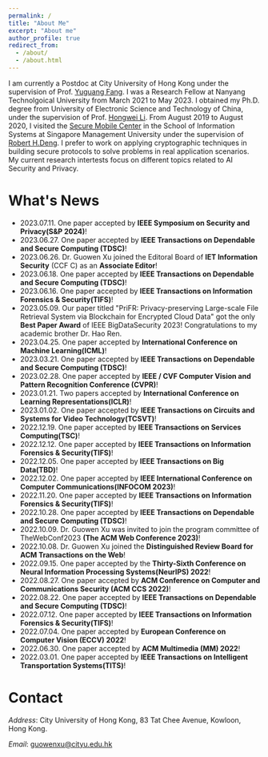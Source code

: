 ```yaml
---
permalink: /
title: "About Me"
excerpt: "About me"
author_profile: true
redirect_from: 
  - /about/
  - /about.html
---
```


 I am currently a Postdoc at City University of Hong Kong under the supervision of Prof. [Yuguang Fang](https://www.cs.cityu.edu.hk/~yugufang/). I was a  Research  Fellow at Nanyang Technolgoical University from March 2021 to May 2023. I obtained my Ph.D. degree from University of Electronic Science and Technology of China, under the supervision of Prof. [Hongwei Li](https://scholar.google.com.hk/citations?hl=zh-CN&user=-o6u2gwAAAAJ&view_op=list_works&sortby=pubdate).  From August 2019 to August 2020,  I visited the [Secure Mobile Center](https://smc.smu.edu.sg/) in the School of Information Systems at Singapore Management University under the supervision of [Robert H.Deng](http://www.mysmu.edu/faculty/robertdeng/).  I prefer to work on applying cryptographic techniques in building secure protocols to solve problems in real application scenarios. My current research intertests focus on different topics related to AI Security and Privacy.


What's News
======
- 2023.07.11. One paper  accepted by **IEEE Symposium on
Security and Privacy(S&P 2024)**!
- 2023.06.27. One paper  accepted by **IEEE Transactions on Dependable and Secure Computing (TDSC)**!
- 2023.06.26. Dr. Guowen Xu joined the Editoral Board of **IET Information Security** (CCF C) as an **Associate Editor**! 
- 2023.06.18. One paper  accepted by **IEEE Transactions on Dependable and Secure Computing (TDSC)**!
- 2023.06.16. One paper accepted by **IEEE Transactions on Information Forensics & Security(TIFS)**!
- 2023.05.09. Our paper titled "PriFR: Privacy-preserving Large-scale File Retrieval System via Blockchain for Encrypted Cloud Data" got the only **Best Paper Award** of IEEE BigDataSecurity 2023! Congratulations to my academic brother Dr. Hao Ren.
- 2023.04.25. One paper  accepted by **International Conference on Machine Learning(ICML)**!
- 2023.03.21. One paper  accepted by **IEEE Transactions on Dependable and Secure Computing (TDSC)**!
- 2023.02.28. One paper accepted by **IEEE / CVF Computer Vision and Pattern Recognition Conference (CVPR)**!
- 2023.01.21. Two papers accepted by **International Conference on Learning Representations(ICLR)**!
- 2023.01.02. One paper accepted by **IEEE Transactions on Circuits and Systems for Video Technology(TCSVT)**!
- 2022.12.19. One paper accepted by **IEEE Transactions on Services Computing(TSC)**!
- 2022.12.12. One paper accepted by **IEEE Transactions on Information Forensics & Security(TIFS)**!
- 2022.12.05. One paper accepted by **IEEE Transactions on Big Data(TBD)**!
- 2022.12.02. One paper accepted by **IEEE International Conference on Computer Communications(INFOCOM 2023)**!
- 2022.11.20. One paper accepted by **IEEE Transactions on Information Forensics & Security(TIFS)**!
- 2022.10.28. One paper  accepted by **IEEE Transactions on Dependable and Secure Computing (TDSC)**!
- 2022.10.09. Dr. Guowen Xu was invited to join the program committee of TheWebConf2023 **(The ACM
Web Conference 2023)**!
- 2022.10.08. Dr. Guowen Xu joined the **Distinguished Review Board for ACM Transactions on the Web**!
- 2022.09.15. One paper  accepted by the **Thirty-Sixth Conference on Neural Information Processing Systems(NeurIPS) 2022**! 
- 2022.08.27. One paper  accepted by **ACM Conference on Computer and Communications Security (ACM CCS
2022)**!
- 2022.08.22. One paper  accepted by **IEEE Transactions on Dependable and Secure Computing (TDSC)**!
- 2022.07.12. One paper accepted by **IEEE Transactions on Information Forensics & Security(TIFS)**!
- 2022.07.04. One paper accepted by **European Conference on Computer Vision (ECCV) 2022**!
- 2022.06.30. One paper accepted by **ACM Multimedia (MM) 2022**! 
- 2022.03.01. One paper accepted by **IEEE Transactions on Intelligent Transportation Systems(TITS)**!



Contact
======
*Address*: City University of Hong Kong, 83 Tat Chee Avenue, Kowloon, Hong Kong.

*Email*: guowenxu@cityu.edu.hk


